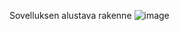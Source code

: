 Sovelluksen alustava rakenne
![image](https://user-images.githubusercontent.com/57106545/69463501-6768ff80-0d84-11ea-8126-b97cb68378a2.png)
